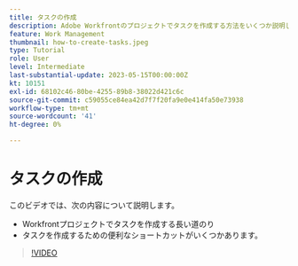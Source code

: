 ```yaml
---
title: タスクの作成
description: Adobe Workfrontのプロジェクトでタスクを作成する方法をいくつか説明します。
feature: Work Management
thumbnail: how-to-create-tasks.jpeg
type: Tutorial
role: User
level: Intermediate
last-substantial-update: 2023-05-15T00:00:00Z
kt: 10151
exl-id: 68102c46-80be-4255-89b8-38022d421c6c
source-git-commit: c59055ce84ea42d7f7f20fa9e0e414fa50e73938
workflow-type: tm+mt
source-wordcount: '41'
ht-degree: 0%

---
```


# タスクの作成

このビデオでは、次の内容について説明します。

* Workfrontプロジェクトでタスクを作成する長い道のり
* タスクを作成するための便利なショートカットがいくつかあります。

>[!VIDEO](https://video.tv.adobe.com/v/3419372/?quality=12&learn=on)
